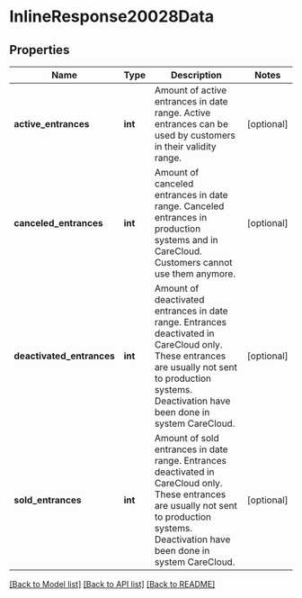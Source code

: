 # InlineResponse20028Data

## Properties
Name | Type | Description | Notes
------------ | ------------- | ------------- | -------------
**active_entrances** | **int** | Amount of active entrances in date range. Active entrances can be used by customers in their validity range. | [optional] 
**canceled_entrances** | **int** | Amount of canceled entrances in date range. Canceled entrances in production systems and in CareCloud. Customers cannot use them anymore. | [optional] 
**deactivated_entrances** | **int** | Amount of deactivated entrances in date range. Entrances deactivated in CareCloud only. These entrances are usually not sent to production systems. Deactivation have been done in system CareCloud. | [optional] 
**sold_entrances** | **int** | Amount of sold entrances in date range. Entrances deactivated in CareCloud only. These entrances are usually not sent to production systems. Deactivation have been done in system CareCloud. | [optional] 

[[Back to Model list]](../../README.md#documentation-for-models) [[Back to API list]](../../README.md#documentation-for-api-endpoints) [[Back to README]](../../README.md)

